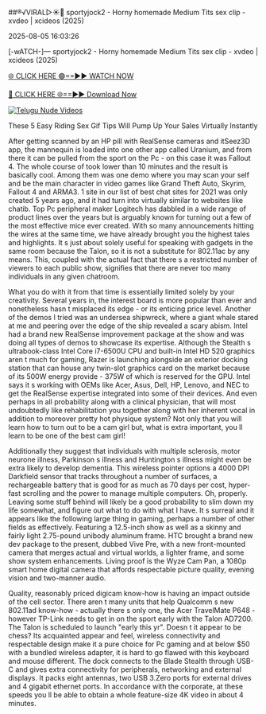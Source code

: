 ##®️√VIRAL▷☀️👄    sportyjock2 - Horny homemade Medium Tits sex clip - xvdeo &#124; xcideos (2025)

2025-08-05 16:03:26



[-wATCH-]—    sportyjock2 - Horny homemade Medium Tits sex clip - xvdeo &#124; xcideos (2025)

[🌐 CLICK HERE 🟢==►► WATCH NOW](https://www.youtucams.com/tracking/githubcom)

[🔴 CLICK HERE 🌐==►► Download Now](https://www.youtucams.com/tracking/githubcom)

[![Telugu Nude Videos](https://i.imgur.com/dJHk4Zq.gif)](https://www.youtucams.com/tracking/githubcom)



These 5 Easy Riding Sex Gif Tips Will Pump Up Your Sales Virtually Instantly

After getting scanned by an HP pill with RealSense cameras and itSeez3D app, the mannequin is loaded into one other app called Uranium, and from there it can be pulled from the sport on the Pc - on this case it was Fallout 4. The whole course of took lower than 10 minutes and the result is basically cool. Among them was one demo where you may scan your self and be the main character in video games like Grand Theft Auto, Skyrim, Fallout 4 and ARMA3. 1 site in our list of best chat sites for 2021 was only created 5 years ago, and it had turn into virtually similar to websites like chatib. Top Pc peripheral maker Logitech has dabbled in a wide range of product lines over the years but is arguably known for turning out a few of the most effective mice ever created. With so many announcements hitting the wires at the same time, we have already brought you the highest tales and highlights. It s just about solely useful for speaking with gadgets in the same room because the Talon, so it is not a substitute for 802.11ac by any means. This, coupled with the actual fact that there s a restricted number of viewers to each public show, signifies that there are never too many individuals in any given chatroom.

What you do with it from that time is essentially limited solely by your creativity. Several years in, the interest board is more popular than ever and nonetheless hasn t misplaced its edge - or its enticing price level. Another of the demos I tried was an undersea shipwreck, where a giant whale stared at me and peering over the edge of the ship revealed a scary abism. Intel had a brand new RealSense improvement package at the show and was doing all types of demos to showcase its expertise. Although the Stealth s ultrabook-class Intel Core i7-6500U CPU and built-in Intel HD 520 graphics aren t much for gaming, Razer is launching alongside an exterior docking station that can house any twin-slot graphics card on the market because of its 500W energy provide - 375W of which is reserved for the GPU. Intel says it s working with OEMs like Acer, Asus, Dell, HP, Lenovo, and NEC to get the RealSense expertise integrated into some of their devices. And even perhaps in all probability along with a clinical physician, that will most undoubtedly like rehabilitation you together along with her inherent vocal in addition to moreover pretty hot physique system? Not only that you will learn how to turn out to be a cam girl but, what is extra important, you ll learn to be one of the best cam girl!

Additionally they suggest that individuals with multiple sclerosis, motor neurone illness, Parkinson s illness and Huntington s illness might even be extra likely to develop dementia. This wireless pointer options a 4000 DPI Darkfield sensor that tracks throughout a number of surfaces, a rechargeable battery that is good for as much as 70 days per cost, hyper-fast scrolling and the power to manage multiple computers. Oh, properly. Leaving some stuff behind will likely be a good probability to slim down my life somewhat, and figure out what to do with what I have. It s surreal and it appears like the following large thing in gaming, perhaps a number of other fields as effectively. Featuring a 12.5-inch show as well as a skinny and fairly light 2.75-pound unibody aluminum frame. HTC brought a brand new dev package to the present, dubbed Vive Pre, with a new front-mounted camera that merges actual and virtual worlds, a lighter frame, and some show system enhancements. Living proof is the Wyze Cam Pan, a 1080p smart home digital camera that affords respectable picture quality, evening vision and two-manner audio.

Quality, reasonably priced digicam know-how is having an impact outside of the cell sector. There aren t many units that help Qualcomm s new 802.11ad know-how - actually there s only one, the Acer TravelMate P648 - however TP-Link needs to get in on the sport early with the Talon AD7200. The Talon is scheduled to launch "early this yr". Doesn t it appear to be chess? Its acquainted appear and feel, wireless connectivity and respectable design make it a pure choice for Pc gaming and at below $50 with a bundled wireless adapter, it is hard to go flawed with this keyboard and mouse different. The dock connects to the Blade Stealth through USB-C and gives extra connectivity for peripherals, networking and external displays. It packs eight antennas, two USB 3.Zero ports for external drives and 4 gigabit ethernet ports. In accordance with the corporate, at these speeds you ll be able to obtain a whole feature-size 4K video in about 4 minutes.